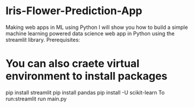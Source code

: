 # Iris-Flower-Prediction-App
Making web apps in ML using Python
I will show you how to build a simple machine learning powered data science web app in Python using the streamlit library.
Prerequisites:
# You can also craete virtual environment to install packages
pip install streamlit
pip install pandas
pip install -U scikit-learn
To run:streamlit run main.py
